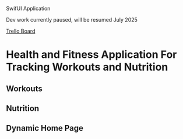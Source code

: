 SwifUI Application

Dev work currently paused, will be resumed July 2025

[Trello Board](https://trello.com/b/cKlOY11d/workout)

# Health and Fitness Application For Tracking Workouts and Nutrition

## Workouts


## Nutrition


## Dynamic Home Page

